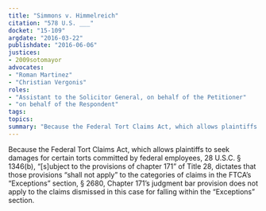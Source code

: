 ```yaml
---
title: "Simmons v. Himmelreich"
citation: "578 U.S. ___"
docket: "15-109"
argdate: "2016-03-22"
publishdate: "2016-06-06"
justices:
- 2009sotomayor
advocates:
- "Roman Martinez"
- "Christian Vergonis"
roles:
- "Assistant to the Solicitor General, on behalf of the Petitioner"
- "on behalf of the Respondent"
tags:
topics:
summary: "Because the Federal Tort Claims Act, which allows plaintiffs to seek damages for certain torts committed by federal employees, 28 U.S.C. § 1346(b), “[s]ubject to the provisions of chapter 171” of Title 28, dictates that those provisions “shall not apply” to the categories of claims in the FTCA’s “Exceptions” section, § 2680, Chapter 171’s judgment bar provision does not apply to the claims dismissed in this case for falling within the “Exceptions” section."
---
```

Because the Federal Tort Claims Act, which allows plaintiffs to seek damages for certain torts committed by federal employees, 28 U.S.C. § 1346(b), “[s]ubject to the provisions of chapter 171” of Title 28, dictates that those provisions “shall not apply” to the categories of claims in the FTCA’s “Exceptions” section, § 2680, Chapter 171’s judgment bar provision does not apply to the claims dismissed in this case for falling within the “Exceptions” section.

